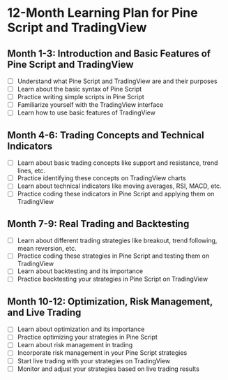 # 12-Month Learning Plan for Pine Script and TradingView

## Month 1-3: Introduction and Basic Features of Pine Script and TradingView

- [ ] Understand what Pine Script and TradingView are and their purposes
- [ ] Learn about the basic syntax of Pine Script
- [ ] Practice writing simple scripts in Pine Script
- [ ] Familiarize yourself with the TradingView interface
- [ ] Learn how to use basic features of TradingView

## Month 4-6: Trading Concepts and Technical Indicators

- [ ] Learn about basic trading concepts like support and resistance, trend lines, etc.
- [ ] Practice identifying these concepts on TradingView charts
- [ ] Learn about technical indicators like moving averages, RSI, MACD, etc.
- [ ] Practice coding these indicators in Pine Script and applying them on TradingView

## Month 7-9: Real Trading and Backtesting

- [ ] Learn about different trading strategies like breakout, trend following, mean reversion, etc.
- [ ] Practice coding these strategies in Pine Script and testing them on TradingView
- [ ] Learn about backtesting and its importance
- [ ] Practice backtesting your strategies in Pine Script on TradingView

## Month 10-12: Optimization, Risk Management, and Live Trading

- [ ] Learn about optimization and its importance
- [ ] Practice optimizing your strategies in Pine Script
- [ ] Learn about risk management in trading
- [ ] Incorporate risk management in your Pine Script strategies
- [ ] Start live trading with your strategies on TradingView
- [ ] Monitor and adjust your strategies based on live trading results
